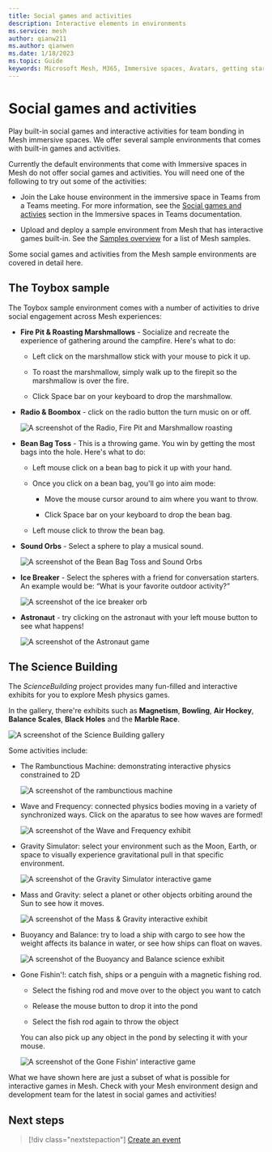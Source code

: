 ```yaml
---
title: Social games and activities
description: Interactive elements in environments
ms.service: mesh
author: qianw211    
ms.author: qianwen
ms.date: 1/18/2023
ms.topic: Guide
keywords: Microsoft Mesh, M365, Immersive spaces, Avatars, getting started, documentation, features
---
```


# Social games and activities

Play built-in social games and interactive activities for team bonding in Mesh immersive spaces. We offer several sample environments that comes with built-in games and activities. 

Currently the default environments that come with Immersive spaces in Mesh do not offer social games and activities. You will need one of the following to try out some of the activities:

- Join the Lake house environment in the immersive space in Teams from a Teams meeting.  For more information, see the [Social games and activies](https://support.microsoft.com/office/use-in-meeting-controls-for-immersive-spaces-in-microsoft-teams-ccf689d0-b47e-4e11-9eff-2ca0ce87f422#bkmk_social_games) section in the Immersive spaces in Teams documentation.

- Upload and deploy a sample environment from Mesh that has interactive games built-in.  See the [Samples overview](/mesh/develop/getting-started/samples/samples-overview) for a list of Mesh samples.

Some social games and activities from the Mesh sample environments are covered in detail here.

## The Toybox sample

The Toybox sample environment comes with a number of activities to drive social engagement across Mesh experiences:

* **Fire Pit & Roasting Marshmallows** - Socialize and recreate the experience of gathering around the campfire. Here's what to do:

    * Left click on the marshmallow stick with your mouse to pick it up.

    * To roast the marshmallow, simply walk up to the firepit so the marshmallow is over the fire.

    * Click Space bar on your keyboard to drop the marshmallow.

* **Radio & Boombox** - click on the radio button the turn music on or off.

    ![A screenshot of the Radio, Fire Pit and Marshmallow roasting](media/fire-pit-marshmallow-radio.png)

* **Bean Bag Toss** - This is a throwing game. You win by getting the most bags into the hole. Here's what to do:

    * Left mouse click on a bean bag to pick it up with your hand.

    * Once you click on a bean bag, you'll go into aim mode:

        * Move the mouse cursor around to aim where you want to throw.

        * Click Space bar on your keyboard to drop the bean bag.

    * Left mouse click to throw the bean bag.

* **Sound Orbs** - Select a sphere to play a musical sound.

    ![A screenshot of the Bean Bag Toss and Sound Orbs](media/sound-orb-bean-bag.png)

* **Ice Breaker** - Select the spheres with a friend for conversation starters. An example would be: “What is your favorite outdoor activity?”

    ![A screenshot of the ice breaker orb](media/ice-breaker.png)

* **Astronaut** - try clicking on the astronaut with your left mouse button to see what happens!

    ![A screenshot of the Astronaut game](media/astronaut.png)

## The Science Building

The *ScienceBuilding* project provides many fun-filled and interactive exhibits for you to explore Mesh physics games.

In the gallery, there're exhibits such as **Magnetism**, **Bowling**, **Air Hockey**, **Balance Scales**, **Black Holes** and the **Marble Race**.

![A screenshot of the Science Building gallery](media/science-building.png)

Some activities include:

* The Rambunctious Machine: demonstrating interactive physics constrained to 2D

    ![A screenshot of the rambunctious machine](media/rambunctious-machine.png)

* Wave and Frequency: connected physics bodies moving in a variety of synchronized ways. Click on the aparatus to see how waves are formed!

    ![A screenshot of the Wave and Frequency exhibit](media/wave-frequency.png)

* Gravity Simulator: select your environment such as the Moon, Earth, or space to visually experience gravitational pull in that specific environment.

    ![A screenshot of the Gravity Simulator interactive game](media/gravity-simulator.png)

* Mass and Gravity: select a planet or other objects orbiting around the Sun to see how it moves.

    ![A screenshot of the Mass & Gravity interactive exhibit](media/mass-gravity.png)

* Buoyancy and Balance: try to load a ship with cargo to see how the weight affects its balance in water, or see how ships can float on waves.

    ![A screenshot of the Buoyancy and Balance science exhibit](media/buoyancy-mass.png)

* Gone Fishin'!: catch fish, ships or a penguin with a magnetic fishing rod. 

    * Select the fishing rod and move over to the object you want to catch
    
    * Release the mouse button to drop it into the pond 
    
    * Select the fish rod again to throw the object

    You can also pick up any object in the pond by selecting it with your mouse.

    ![A screenshot of the Gone Fishin' interactive game](media/gone-fishing.png)

What we have shown here are just a subset of what is possible for interactive games in Mesh.  Check with your Mesh environment design and development team for the latest in social games and activities!

## Next steps

   > [!div class="nextstepaction"]
   > [Create an event](../events-guide/create-event-mesh-portal.md)